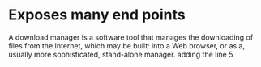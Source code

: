 # Exposes many end points
A download manager is a software tool that manages the downloading of files from the Internet,
which may be built: into a Web browser,
or as a, usually more sophisticated, stand-alone manager.
adding the line 5
